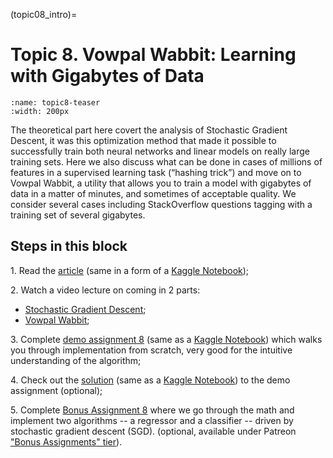 (topic08_intro)=

# Topic 8. Vowpal Wabbit: Learning with Gigabytes of Data

```{figure} /_static/img/topic8-teaser.png
:name: topic8-teaser
:width: 200px
```

The theoretical part here covert the analysis of Stochastic Gradient Descent, it was this optimization method that made it possible to successfully train both neural networks and linear models on really large training sets. Here we also discuss what can be done in cases of millions of features in a supervised learning task (“hashing trick”) and move on to Vowpal Wabbit, a utility that allows you to train a model with gigabytes of data in a matter of minutes, and sometimes of acceptable quality. We consider several cases including StackOverflow questions tagging with a training set of several gigabytes.

## Steps in this block

1\. Read the [article](topic08) (same in a form of a [Kaggle Notebook](https://www.kaggle.com/kashnitsky/topic-8-online-learning-and-vowpal-wabbit));

2\. Watch a video lecture on coming in 2 parts:
 - [Stochastic Gradient Descent](https://youtu.be/EUSXbdzaQE8);
 - [Vowpal Wabbit](https://www.youtube.com/watch?v=gyCjancgR9U);

3\. Complete [demo assignment 8](assignment08) (same as a [Kaggle Notebook](https://www.kaggle.com/kashnitsky/a8-demo-implementing-online-regressor)) which walks you through implementation from scratch, very good for the intuitive understanding of the algorithm;

4\. Check out the [solution](assignment08_solution) (same as a [Kaggle Notebook](https://www.kaggle.com/kashnitsky/a8-demo-implementing-online-regressor-solution)) to the demo assignment (optional);

5\. Complete [Bonus Assignment 8](bonus08) where we go through the math and implement two algorithms -- a regressor and a classifier -- driven by stochastic gradient descent (SGD). (optional, available under Patreon ["Bonus Assignments" tier](https://www.patreon.com/ods_mlcourse)).
